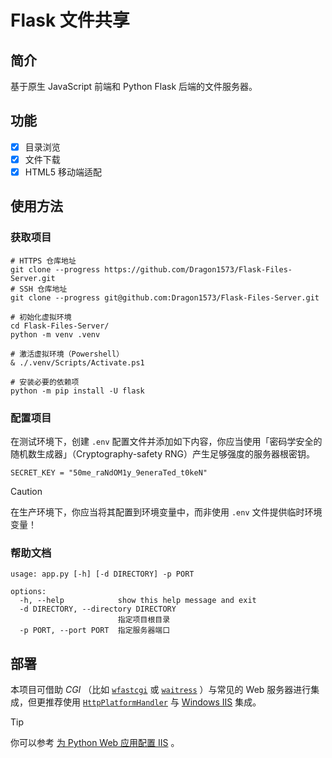 # Flask 文件共享

## 简介

基于原生 JavaScript 前端和 Python Flask 后端的文件服务器。

## 功能

- [x] 目录浏览
- [x] 文件下载
- [x] HTML5 移动端适配

## 使用方法

### 获取项目

```shell
# HTTPS 仓库地址
git clone --progress https://github.com/Dragon1573/Flask-Files-Server.git
# SSH 仓库地址
git clone --progress git@github.com:Dragon1573/Flask-Files-Server.git

# 初始化虚拟环境
cd Flask-Files-Server/
python -m venv .venv

# 激活虚拟环境（Powershell）
& ./.venv/Scripts/Activate.ps1

# 安装必要的依赖项
python -m pip install -U flask
```

### 配置项目

在测试环境下，创建 `.env` 配置文件并添加如下内容，你应当使用「密码学安全的随机数生成器」（Cryptography-safety RNG）产生足够强度的服务器根密钥。

```dotenv
SECRET_KEY = "50me_raNdOM1y_9eneraTed_t0keN"
```

> [!CAUTION]
>
> 在生产环境下，你应当将其配置到环境变量中，而非使用 `.env` 文件提供临时环境变量！

### 帮助文档

```text
usage: app.py [-h] [-d DIRECTORY] -p PORT

options:
  -h, --help            show this help message and exit
  -d DIRECTORY, --directory DIRECTORY
                        指定项目根目录
  -p PORT, --port PORT  指定服务器端口
```

## 部署

本项目可借助 *CGI* （比如 [`wfastcgi`](https://pypi.org/project/wfastcgi/) 或 [`waitress`](https://pypi.org/project/waitress/) ）与常见的 Web 服务器进行集成，但更推荐使用 [`HttpPlatformHandler`](https://www.iis.net/downloads/microsoft/httpplatformhandler) 与 [Windows IIS](https://www.iis.net/) 集成。

> [!TIP]
>
> 你可以参考 [为 Python Web 应用配置 IIS](https://learn.microsoft.com/zh-cn/visualstudio/python/configure-web-apps-for-iis-windows?view=vs-2022) 。
